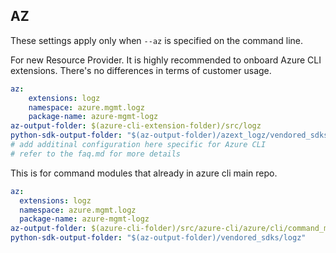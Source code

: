 ## AZ

These settings apply only when `--az` is specified on the command line.

For new Resource Provider. It is highly recommended to onboard Azure CLI extensions. There's no differences in terms of customer usage. 

``` yaml $(az) && $(target-mode) != 'core'
az:
    extensions: logz
    namespace: azure.mgmt.logz
    package-name: azure-mgmt-logz
az-output-folder: $(azure-cli-extension-folder)/src/logz
python-sdk-output-folder: "$(az-output-folder)/azext_logz/vendored_sdks/logz"
# add additinal configuration here specific for Azure CLI
# refer to the faq.md for more details
```



This is for command modules that already in azure cli main repo. 
``` yaml $(az) && $(target-mode) == 'core'
az:
  extensions: logz
  namespace: azure.mgmt.logz
  package-name: azure-mgmt-logz
az-output-folder: $(azure-cli-folder)/src/azure-cli/azure/cli/command_modules/logz
python-sdk-output-folder: "$(az-output-folder)/vendored_sdks/logz"
``` 